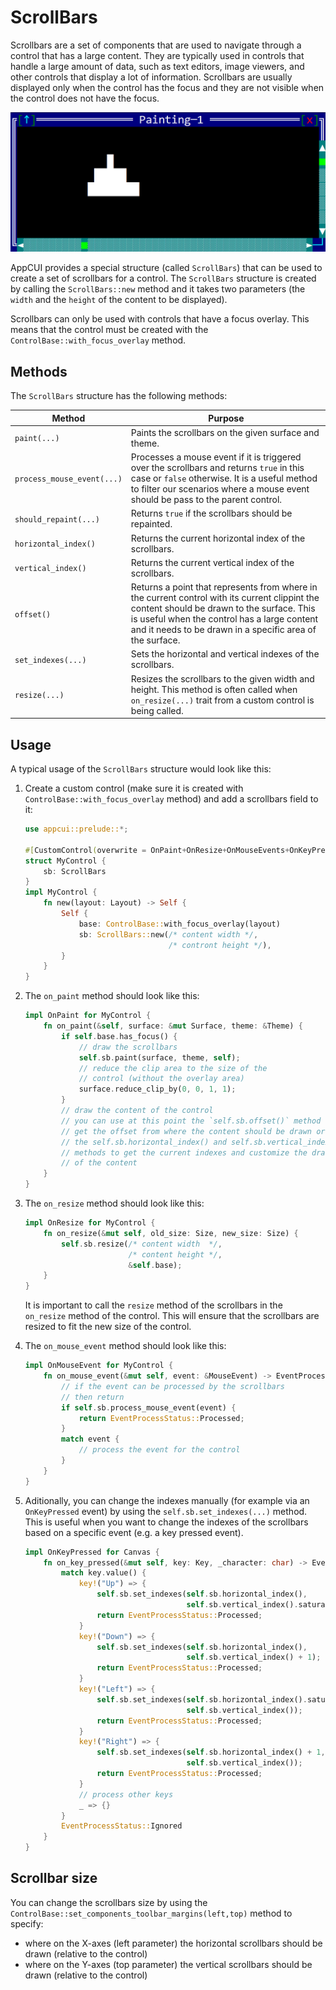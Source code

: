 # ScrollBars

Scrollbars are a set of components that are used to navigate through a control that has a large content. They are typically used in controls that handle a large amount of data, such as text editors, image viewers, and other controls that display a lot of information. Scrollbars are usually displayed only when the control has the focus and they are not visible when the control does not have the focus. 

<img src="img/scrollbars.png" />

AppCUI provides a special structure (called `ScrollBars`) that can be used to create a set of scrollbars for a control. The `ScrollBars` structure is created by calling the `ScrollBars::new` method and it takes two parameters (the `width` and the `height` of the content to be displayed).

Scrollbars can only be used with controls that have a focus overlay. This means that the control must be created with the `ControlBase::with_focus_overlay` method.

## Methods

The `ScrollBars` structure has the following methods:

| Method                     | Purpose                                                                                                                                                                                                                                                 |
| -------------------------- | ------------------------------------------------------------------------------------------------------------------------------------------------------------------------------------------------------------------------------------------------------- |
| `paint(...)`               | Paints the scrollbars on the given surface and theme.                                                                                                                                                                                                   |
| `process_mouse_event(...)` | Processes a mouse event if it is triggered over the scrollbars and returns `true` in this case or `false` otherwise. It is a useful method to filter our scenarios where a mouse event should be pass to the parent control.                            |
| `should_repaint(...)`      | Returns `true` if the scrollbars should be repainted.                                                                                                                                                                                                   |
| `horizontal_index()`       | Returns the current horizontal index of the scrollbars.                                                                                                                                                                                                 |
| `vertical_index()`         | Returns the current vertical index of the scrollbars.                                                                                                                                                                                                   |
| `offset()`                 | Returns a point that represents from where in the current control with its current clippint the content should be drawn to the surface. This is useful when the control has a large content and it needs to be drawn in a specific area of the surface. |
| `set_indexes(...)`         | Sets the horizontal and vertical indexes of the scrollbars.                                                                                                                                                                                             |
| `resize(...)`              | Resizes the scrollbars to the given width and height. This method is often called when `on_resize(...)` trait from a custom control is being called.                                                                                                    |

## Usage

A typical usage of the `ScrollBars` structure would look like this:

1. Create a custom control (make sure it is created with `ControlBase::with_focus_overlay` method) and add a scrollbars field to it:
   
    ```rs
    use appcui::prelude::*;

    #[CustomControl(overwrite = OnPaint+OnResize+OnMouseEvents+OnKeyPressed)]
    struct MyControl {
        sb: ScrollBars
    }
    impl MyControl {
        fn new(layout: Layout) -> Self {
            Self { 
                base: ControlBase::with_focus_overlay(layout) 
                sb: ScrollBars::new(/* content width */, 
                                    /* contront height */),
            }
        }
    }
    ```
2. The `on_paint` method should look like this:
    
    ```rs
    impl OnPaint for MyControl {
        fn on_paint(&self, surface: &mut Surface, theme: &Theme) {
            if self.base.has_focus() {
                // draw the scrollbars
                self.sb.paint(surface, theme, self);
                // reduce the clip area to the size of the 
                // control (without the overlay area)
                surface.reduce_clip_by(0, 0, 1, 1);
            }
            // draw the content of the control
            // you can use at this point the `self.sb.offset()` method to 
            // get the offset from where the content should be drawn or 
            // the self.sb.horizontal_index() and self.sb.vertical_index() 
            // methods to get the current indexes and customize the drawing 
            // of the content
        }
    }
    ```

3. The `on_resize` method should look like this:
    
    ```rs
    impl OnResize for MyControl {
        fn on_resize(&mut self, old_size: Size, new_size: Size) {
            self.sb.resize(/* content width  */, 
                           /* content height */, 
                           &self.base);
        }
    }
    ```

    It is important to call the `resize` method of the scrollbars in the `on_resize` method of the control. This will ensure that the scrollbars are resized to fit the new size of the control.

4. The `on_mouse_event` method should look like this:
    
    ```rs
    impl OnMouseEvent for MyControl {
        fn on_mouse_event(&mut self, event: &MouseEvent) -> EventProcessStatus {
            // if the event can be processed by the scrollbars
            // then return
            if self.sb.process_mouse_event(event) {
                return EventProcessStatus::Processed;
            }
            match event {
                // process the event for the control
            }
        }
    }


5. Aditionally, you can change the indexes manually (for example via an `OnKeyPressed` event) by using the `self.sb.set_indexes(...)` method. This is useful when you want to change the indexes of the scrollbars based on a specific event (e.g. a key pressed event).
    
    ```rs
    impl OnKeyPressed for Canvas {
        fn on_key_pressed(&mut self, key: Key, _character: char) -> EventProcessStatus {
            match key.value() {
                key!("Up") => {
                    self.sb.set_indexes(self.sb.horizontal_index(), 
                                        self.sb.vertical_index().saturating_sub(1));
                    return EventProcessStatus::Processed;
                }
                key!("Down") => {
                    self.sb.set_indexes(self.sb.horizontal_index(), 
                                        self.sb.vertical_index() + 1);
                    return EventProcessStatus::Processed;
                }
                key!("Left") => {
                    self.sb.set_indexes(self.sb.horizontal_index().saturating_sub(1), 
                                        self.sb.vertical_index());
                    return EventProcessStatus::Processed;
                }
                key!("Right") => {
                    self.sb.set_indexes(self.sb.horizontal_index() + 1, 
                                        self.sb.vertical_index());
                    return EventProcessStatus::Processed;
                }
                // process other keys
                _ => {}
            }
            EventProcessStatus::Ignored
        }
    }
    ```

## Scrollbar size

You can change the scrollbars size by using the `ControlBase::set_components_toolbar_margins(left,top)` method to specify:
* where on the X-axes (left parameter) the horizontal scrollbars should be drawn (relative to the control)
* where on the Y-axes (top parameter) the vertical scrollbars should be drawn (relative to the control)